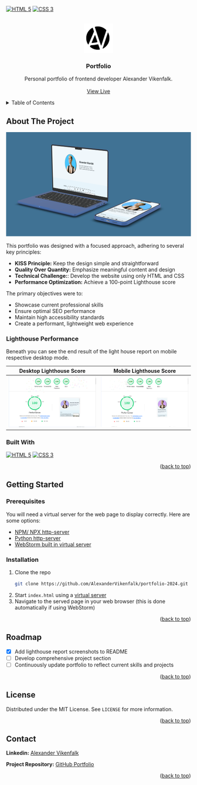 [![HTML 5][html5-shield]][html5-url]
[![CSS 3][css3-shield]][css3-url]

<a id="readme-top"></a>

<!-- PROJECT LOGO -->
<br />
<div align="center">
  <a href="https://github.com/AlexanderVikenfalk/portfolio-2024">
    <img src="assets/images/readme/logo.png" alt="Logo" width="80" height="80">
  </a>

<h3 align="center">Portfolio</h3>

  <p align="center">
   Personal portfolio of frontend developer Alexander Vikenfalk.
    <br />
    <br />
    <a href="https://vikenfalk.com/">View Live</a>
  </p>
</div>



<!-- TABLE OF CONTENTS -->
<details>
  <summary>Table of Contents</summary>
  <ol>
    <li>
      <a href="#about-the-project">About The Project</a>
      <ul>
        <li><a href="#lighthouse-performance">Lighthouse Performance</a></li>
        <li><a href="#built-with">Built With</a></li>
      </ul>
    </li>
    <li>
      <a href="#getting-started">Getting Started</a>
      <ul>
        <li><a href="#prerequisites">Prerequisites</a></li>
        <li><a href="#installation">Installation</a></li>
      </ul>
    </li>
    <li><a href="#roadmap">Roadmap</a></li>
    <li><a href="#license">License</a></li>
    <li><a href="#contact">Contact</a></li>
  </ol>
</details>



<!-- ABOUT THE PROJECT -->

## About The Project

<a href="https://vikenfalk.com/">
<img src="assets/images/readme/preview.png" alt="Portfolio mockups on desktop and smartphone devices ">
</a>

This portfolio was designed with a focused approach, adhering to several key principles:

* **KISS Principle:** Keep the design simple and straightforward
* **Quality Over Quantity:** Emphasize meaningful content and design
* **Technical Challenge:**: Develop the website using only HTML and CSS
* **Performance Optimization:** Achieve a 100-point Lighthouse score

The primary objectives were to:

* Showcase current professional skills
* Ensure optimal SEO performance
* Maintain high accessibility standards
* Create a performant, lightweight web experience

### Lighthouse Performance
Beneath you can see the end result of the light house report on mobile respective desktop mode.


|                   Desktop Lighthouse Score                   |                         Mobile Lighthouse Score                          |
|:------------------------------------------------------------:|:------------------------------------------------------------------------:|
| ![Lighthouse Desktop Score](./assets/images/readme/lighthouse_desktop.png) | ![Lighthouse Mobile Score](./assets/images/readme/lighthouse_mobile.png) |

### Built With

[![HTML 5][html5-shield]][html5-url]
[![CSS 3][css3-shield]][css3-url]

<p align="right">(<a href="#readme-top">back to top</a>)</p>

## Getting Started

### Prerequisites

You will need a virtual server for the web page to display correctly. Here are some options:

* [NPM/ NPX http-server](https://www.npmjs.com/package/http-server)
* [Python http-server](https://developer.mozilla.org/en-US/docs/Learn/Common_questions/Tools_and_setup/set_up_a_local_testing_server#using_python)
* [WebStorm built in virtual server](https://www.jetbrains.com/help/webstorm/editing-html-files.html#ws_html_preview_output)

### Installation

1. Clone the repo
   ```sh
   git clone https://github.com/AlexanderVikenfalk/portfolio-2024.git
   ```
2. Start ```index.html``` using a <a href="#Prerequisites">virtual server</a>
3. Navigate to the served page in your web browser (this is done automatically if using
   WebStorm)

<p align="right">(<a href="#readme-top">back to top</a>)</p>

## Roadmap

- [x] Add lighthouse report screenshots to README
- [ ] Develop comprehensive project section
- [ ] Continuously update portfolio to reflect current skills and projects

<p align="right">(<a href="#readme-top">back to top</a>)</p>

## License

Distributed under the MIT License. See `LICENSE` for more information.

<p align="right">(<a href="#readme-top">back to top</a>)</p>

## Contact

**Linkedin:** [Alexander Vikenfalk](https://www.linkedin.com/in/alexander-vikenfalk/)

**Project Repository:** [GitHub Portfolio](https://github.com/AlexanderVikenfalk/portfolio-2024)


<p align="right">(<a href="#readme-top">back to top</a>)</p>


[license-shield]: https://img.shields.io/github/license/AlexanderVikenfalk/portfolio-2024.svg?style=for-the-badge

[license-url]: https://github.com/AlexanderVikenfalk/portfolio-2024/blob/main/LICENSE

[product-screenshot]: images/screenshot.png

[html5-url]: https://www.w3.org/html/

[html5-shield]: https://img.shields.io/badge/html5-%23E34F26.svg?style=for-the-badge&logo=html5&logoColor=white

[css3-url]: https://www.w3.org/Style/CSS/Overview.en.html

[css3-shield]: https://img.shields.io/badge/css3-%231572B6.svg?style=for-the-badge&logo=css3&logoColor=white

